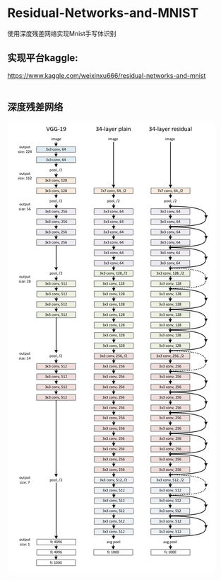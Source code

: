# Residual-Networks-and-MNIST
使用深度残差网络实现Mnist手写体识别

## 实现平台kaggle:
https://www.kaggle.com/weixinxu666/residual-networks-and-mnist<br/></br>

## 深度残差网络
![ResNet](/pic/resnet.png)
